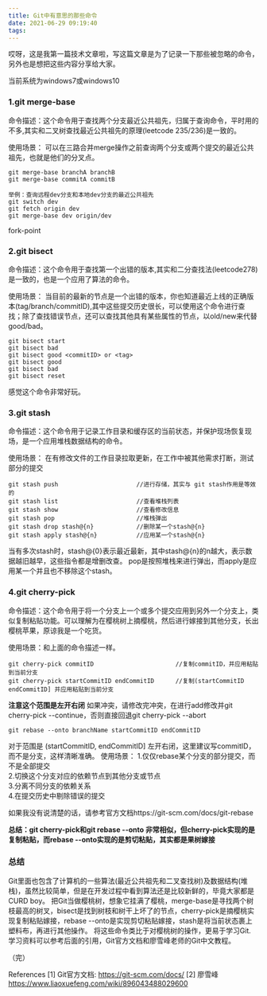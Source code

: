 ```yaml
---
title: Git中有意思的那些命令
date: 2021-06-29 09:19:40
tags:
---
```


哎呀，这是我第一篇技术文章啦，写这篇文章是为了记录一下那些被忽略的命令，另外也是想把这些内容分享给大家。

当前系统为windows7或windows10

### 1.git merge-base

命令描述：这个命令用于查找两个分支最近公共祖先，归属于查询命令，平时用的不多,其实和二叉树查找最近公共祖先的原理(leetcode 235/236)是一致的。

使用场景： 可以在三路合并merge操作之前查询两个分支或两个提交的最近公共祖先，也就是他们的分叉点。

```
git merge-base branchA branchB
git merge-base commitA commitB

举例：查询远程dev分支和本地dev分支的最近公共祖先
git switch dev
git fetch origin dev
git merge-base dev origin/dev
```

fork-point

### 2.git bisect

命令描述：这个命令用于查找第一个出错的版本,其实和二分查找法(leetcode278)是一致的，也是一个应用了算法的命令。

使用场景： 当目前的最新的节点是一个出错的版本，你也知道最近上线的正确版本(tag/branch/commitID),其中这些提交历史很长，可以使用这个命令进行查找；除了查找错误节点，还可以查找其他具有某些属性的节点，以old/new来代替good/bad。


```
git bisect start
git bisect bad
git bisect good <commitID> or <tag>
git bisect good
git bisect bad
git bisect reset 
```

感觉这个命令非常好玩。

### 3.git stash

命令描述：这个命令用于记录工作目录和缓存区的当前状态，并保护现场恢复现场，是一个应用堆栈数据结构的命令。

使用场景： 在有修改文件的工作目录拉取更新，在工作中被其他需求打断，测试部分的提交

```
git stash push						//进行存储，其实与 git stash作用是等效的
git stash list						//查看堆栈列表
git stash show 						//查看修改信息
git stash pop						//堆栈弹出
git stash drop stash@{n}			//删除某一个stash@{n}
git stash apply stash@{n}		 	//应用某一个stash@{n}
```
当有多次stash时，stash@{0}表示最近最新，其中stash@{n}的n越大，表示数据越旧越早，这些指令都是增删改查。
pop是按照堆栈来进行弹出，而apply是应用某一个并且也不移除这个stash。

### 4.git cherry-pick

命令描述：这个命令用于将一个分支上一个或多个提交应用到另外一个分支上，类似复制粘贴功能。可以理解为在樱桃树上摘樱桃，然后进行嫁接到其他分支，长出樱桃苹果，原谅我是一个吃货。

使用场景：和上面的命令描述一样。

```
git cherry-pick commitID                       //复制commitID，并应用粘贴到当前分支  
git cherry-pick startCommitID endCommitID      //复制(startCommitID endCommitID] 并应用粘贴到当前分支
```
**注意这个范围是左开右闭**
如果冲突，请修改完冲突，在进行add修改并git cherry-pick --continue，否则直接回退git cherry-pick --abort


```
git rebase --onto branchName startCommitID endCommitID 
```
对于范围是 (startCommitID, endCommitID] 左开右闭，这里建议写commitID，而不是分支，这样清晰准确。
使用场景：
1.仅仅rebase某个分支的部分提交，而不是全部提交  
2.切换这个分支对应的依赖节点到其他分支或节点  
3.分离不同分支的依赖关系  
4.在提交历史中剔除错误的提交

如果我没有说清楚的话，请参考官方文档https://git-scm.com/docs/git-rebase

**总结：git cherry-pick和git rebase --onto 非常相似，但cherry-pick实现的是复制粘贴，而rebase --onto实现的是剪切粘贴，其实都是果树嫁接**


### 总结

Git里面也包含了计算机的一些算法(最近公共祖先和二叉查找树)及数据结构(堆栈)，虽然比较简单，但是在开发过程中看到算法还是比较新鲜的，毕竟大家都是CURD boy。
把Git当做樱桃树，想象它挂满了樱桃，merge-base是寻找两个树枝最高的树叉，bisect是找到树枝和树干上坏了的节点，cherry-pick是摘樱桃实现复制粘贴嫁接，rebase --onto是实现剪切粘贴嫁接，stash是将当前状态裹上塑料布，再进行其他操作。 将这些命令类比于对樱桃树的操作，更易于学习Git. 学习资料可以参考后面的引用，Git官方文档和廖雪峰老师的Git中文教程。

（完）

References
[1] Git官方文档: https://git-scm.com/docs/
[2] 廖雪峰 https://www.liaoxuefeng.com/wiki/896043488029600